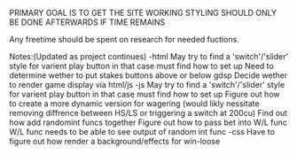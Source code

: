 PRIMARY GOAL IS TO GET THE SITE WORKING STYLING SHOULD ONLY BE DONE AFTERWARDS IF TIME REMAINS

Any freetime should be spent on research for needed fuctions.

Notes:(Updated as project continues)
-html
May try to find a 'switch'/'slider' style for varient play button in that case must find how to set up
Need to determine wether to put stakes buttons above or below gdsp
Decide wether to render game display via html/js
-js
May try to find a 'switch'/'slider' style for varient play button in that case must find how to set up
Figure out how to create a more dynamic version for wagering
(would likly nessitate removing diffrence between HS/LS or triggering a switch at 200cu)
Find out how add randomint funcs together
Figure out how to pass bet into W/L func
W/L func needs to be able to see output of random int func
-css
Have to figure out how render a background/effects for win-loose